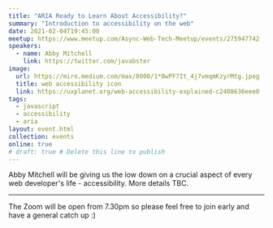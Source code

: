 ```yaml
---
title: "ARIA Ready to Learn About Accessibility?"
summary: "Introduction to accessibility on the web"
date: 2021-02-04T19:45:00
meetup: https://www.meetup.com/Async-Web-Tech-Meetup/events/275947742
speakers:
  - name: Abby Mitchell
    link: https://twitter.com/javabster
image:
  url: https://miro.medium.com/max/8000/1*0wPF7It_4j7vmqmKzyrMtg.jpeg
  title: web accessibility icon
  link: https://uxplanet.org/web-accessibility-explained-c2408636eee0
tags:
  - javascript
  - accessibility
  - aria
layout: event.html
collection: events
online: true
# draft: true # Delete this line to publish
---
```


Abby Mitchell will be giving us the low down on a crucial aspect of every web developer's life - accessibility. More details TBC.

---
The Zoom will be open from 7.30pm so please feel free to join early and have a general catch up :)

